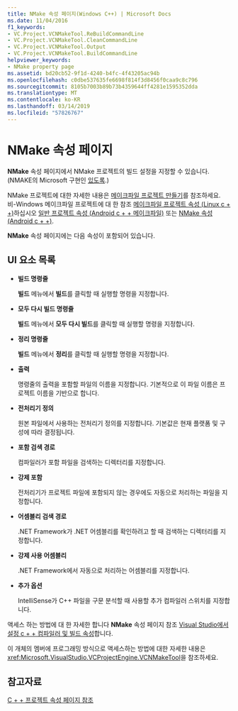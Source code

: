 ```yaml
---
title: NMake 속성 페이지(Windows C++) | Microsoft Docs
ms.date: 11/04/2016
f1_keywords:
- VC.Project.VCNMakeTool.ReBuildCommandLine
- VC.Project.VCNMakeTool.CleanCommandLine
- VC.Project.VCNMakeTool.Output
- VC.Project.VCNMakeTool.BuildCommandLine
helpviewer_keywords:
- NMake property page
ms.assetid: bd20cb52-9f1d-4240-b4fc-4f43205ac94b
ms.openlocfilehash: c0dbe537635fe6698f814f3d8456f0caa9c8c796
ms.sourcegitcommit: 8105b7003b89b73b4359644ff4281e1595352dda
ms.translationtype: MT
ms.contentlocale: ko-KR
ms.lasthandoff: 03/14/2019
ms.locfileid: "57826767"
---
```

# <a name="nmake-property-page"></a>NMake 속성 페이지

**NMake** 속성 페이지에서 NMake 프로젝트의 빌드 설정을 지정할 수 있습니다. (NMAKE의 Microsoft 구현인 [있도록](https://wikipedia.org/wiki/Make_(software)).)

NMake 프로젝트에 대한 자세한 내용은 [메이크파일 프로젝트 만들기](creating-a-makefile-project.md)를 참조하세요. 비-Windows 메이크파일 프로젝트에 대 한 참조 [메이크파일 프로젝트 속성 (Linux c + +)](../../linux/prop-pages/makefile-linux.md)하십시오 [일반 프로젝트 속성 (Android c + + 메이크파일)](/visualstudio/cross-platform/general-makefile-android-prop-page) 또는 [NMake 속성 (Android c + +)](/visualstudio/cross-platform/nmake-android-prop-page).

**NMake** 속성 페이지에는 다음 속성이 포함되어 있습니다.

## <a name="uielement-list"></a>UI 요소 목록

- **빌드 명령줄**

   **빌드** 메뉴에서 **빌드**를 클릭할 때 실행할 명령을 지정합니다.

- **모두 다시 빌드 명령줄**

   **빌드** 메뉴에서 **모두 다시 빌드**를 클릭할 때 실행할 명령을 지정합니다.

- **정리 명령줄**

   **빌드** 메뉴에서 **정리**를 클릭할 때 실행할 명령을 지정합니다.

- **출력**

   명령줄의 출력을 포함할 파일의 이름을 지정합니다. 기본적으로 이 파일 이름은 프로젝트 이름을 기반으로 합니다.

- **전처리기 정의**

   원본 파일에서 사용하는 전처리기 정의를 지정합니다. 기본값은 현재 플랫폼 및 구성에 따라 결정됩니다.

- **포함 검색 경로**

   컴파일러가 포함 파일을 검색하는 디렉터리를 지정합니다.

- **강제 포함**

   전처리기가 프로젝트 파일에 포함되지 않는 경우에도 자동으로 처리하는 파일을 지정합니다.

- **어셈블리 검색 경로**

   .NET Framework가 .NET 어셈블리를 확인하려고 할 때 검색하는 디렉터리를 지정합니다.

- **강제 사용 어셈블리**

   .NET Framework에서 자동으로 처리하는 어셈블리를 지정합니다.

- **추가 옵션**

   IntelliSense가 C++ 파일을 구문 분석할 때 사용할 추가 컴파일러 스위치를 지정합니다.

액세스 하는 방법에 대 한 자세한 합니다 **NMake** 속성 페이지 참조 [Visual Studio에서 설정 c + + 컴파일러 및 빌드 속성](../working-with-project-properties.md)합니다.

이 개체의 멤버에 프로그래밍 방식으로 액세스하는 방법에 대한 자세한 내용은 <xref:Microsoft.VisualStudio.VCProjectEngine.VCNMakeTool>을 참조하세요.

## <a name="see-also"></a>참고자료

[C + + 프로젝트 속성 페이지 참조](property-pages-visual-cpp.md)<br>
